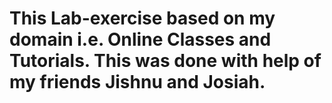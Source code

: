 # This Lab-exercise based on my domain i.e. Online Classes and Tutorials. This was done with help of my friends Jishnu and Josiah.
